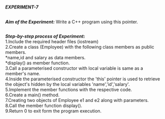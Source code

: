 #
**_EXPERIMENT-7_**
##
**_Aim of the Experiment:_**
Write a C++ program using this pointer. 

##
**_Step-by-step process of Experiment:_**<br/>
1.Include the required header files (iostream)<br/>
2.Create a class (Employee) with the following class members as public members.<br/>
  *name,id and salary as data members.<br/>
  *display() as member function.<br/>
3.Call a parameterised constructor with local variable is same as a member's name.<br/>
4.Inside the parameterised constructor the 'this' pointer is used to retrieve the object's hidden by the local variables 'name','id','salary'.<br/>
5.Implement the member functions with the respective code.<br/>
6.Create a main() method. <br/>
7.Creating two objects of Employee e1 and e2 along with parameters.<br/>
8.Call the member function display().<br/>
9.Return 0 to exit form the program execution.<br/>
